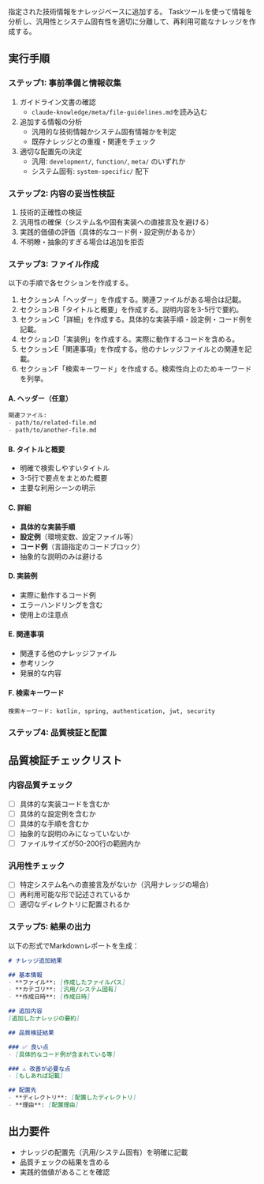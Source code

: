 指定された技術情報をナレッジベースに追加する。
Taskツールを使って情報を分析し、汎用性とシステム固有性を適切に分離して、再利用可能なナレッジを作成する。

## 実行手順

### ステップ1: 事前準備と情報収集
1. ガイドライン文書の確認
   - `claude-knowledge/meta/file-guidelines.md`を読み込む
2. 追加する情報の分析
   - 汎用的な技術情報かシステム固有情報かを判定
   - 既存ナレッジとの重複・関連をチェック
3. 適切な配置先の決定
   - 汎用: `development/`, `function/`, `meta/` のいずれか
   - システム固有: `system-specific/` 配下

### ステップ2: 内容の妥当性検証
1. 技術的正確性の検証
2. 汎用性の確保（システム名や固有実装への直接言及を避ける）
3. 実践的価値の評価（具体的なコード例・設定例があるか）
4. 不明瞭・抽象的すぎる場合は追加を拒否

### ステップ3: ファイル作成
以下の手順で各セクションを作成する。

1. セクションA「ヘッダー」を作成する。関連ファイルがある場合は記載。
2. セクションB「タイトルと概要」を作成する。説明内容を3-5行で要約。
3. セクションC「詳細」を作成する。具体的な実装手順・設定例・コード例を記載。
4. セクションD「実装例」を作成する。実際に動作するコードを含める。
5. セクションE「関連事項」を作成する。他のナレッジファイルとの関連を記載。
6. セクションF「検索キーワード」を作成する。検索性向上のためキーワードを列挙。

#### A. ヘッダー（任意）
```markdown
関連ファイル:
- path/to/related-file.md
- path/to/another-file.md
```

#### B. タイトルと概要
- 明確で検索しやすいタイトル
- 3-5行で要点をまとめた概要
- 主要な利用シーンの明示

#### C. 詳細
- **具体的な実装手順**
- **設定例**（環境変数、設定ファイル等）
- **コード例**（言語指定のコードブロック）
- 抽象的な説明のみは避ける

#### D. 実装例
- 実際に動作するコード例
- エラーハンドリングを含む
- 使用上の注意点

#### E. 関連事項
- 関連する他のナレッジファイル
- 参考リンク
- 発展的な内容

#### F. 検索キーワード
```
検索キーワード: kotlin, spring, authentication, jwt, security
```

### ステップ4: 品質検証と配置

## 品質検証チェックリスト

### 内容品質チェック
- [ ] 具体的な実装コードを含むか
- [ ] 具体的な設定例を含むか
- [ ] 具体的な手順を含むか
- [ ] 抽象的な説明のみになっていないか
- [ ] ファイルサイズが50-200行の範囲内か

### 汎用性チェック
- [ ] 特定システム名への直接言及がないか（汎用ナレッジの場合）
- [ ] 再利用可能な形で記述されているか
- [ ] 適切なディレクトリに配置されるか

### ステップ5: 結果の出力

以下の形式でMarkdownレポートを生成：

```markdown
# ナレッジ追加結果

## 基本情報
- **ファイル**: [作成したファイルパス]
- **カテゴリ**: [汎用/システム固有]
- **作成日時**: [作成日時]

## 追加内容
[追加したナレッジの要約]

## 品質検証結果

### ✅ 良い点
- [具体的なコード例が含まれている等]

### ⚠️ 改善が必要な点
- [もしあれば記載]

## 配置先
- **ディレクトリ**: [配置したディレクトリ]
- **理由**: [配置理由]
```

## 出力要件
- ナレッジの配置先（汎用/システム固有）を明確に記載
- 品質チェックの結果を含める
- 実践的価値があることを確認